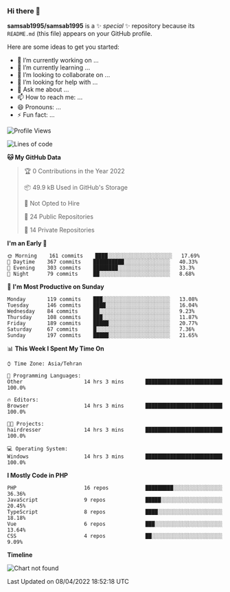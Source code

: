 ### Hi there 👋

**samsab1995/samsab1995** is a ✨ _special_ ✨ repository because its `README.md` (this file) appears on your GitHub profile.

Here are some ideas to get you started:

- 🔭 I’m currently working on ...
- 🌱 I’m currently learning ...
- 👯 I’m looking to collaborate on ...
- 🤔 I’m looking for help with ...
- 💬 Ask me about ...
- 📫 How to reach me: ...
- 😄 Pronouns: ...
- ⚡ Fun fact: ...

<!--START_SECTION:waka-->
![Profile Views](http://img.shields.io/badge/Profile%20Views-0-blue)

![Lines of code](https://img.shields.io/badge/From%20Hello%20World%20I%27ve%20Written-849%20Thousand%20lines%20of%20code-blue)

**🐱 My GitHub Data** 

> 🏆 0 Contributions in the Year 2022
 > 
> 📦 49.9 kB Used in GitHub's Storage 
 > 
> 🚫 Not Opted to Hire
 > 
> 📜 24 Public Repositories 
 > 
> 🔑 14 Private Repositories  
 > 
**I'm an Early 🐤** 

```text
🌞 Morning    161 commits    ████░░░░░░░░░░░░░░░░░░░░░   17.69% 
🌆 Daytime    367 commits    ██████████░░░░░░░░░░░░░░░   40.33% 
🌃 Evening    303 commits    ████████░░░░░░░░░░░░░░░░░   33.3% 
🌙 Night      79 commits     ██░░░░░░░░░░░░░░░░░░░░░░░   8.68%

```
📅 **I'm Most Productive on Sunday** 

```text
Monday       119 commits    ███░░░░░░░░░░░░░░░░░░░░░░   13.08% 
Tuesday      146 commits    ████░░░░░░░░░░░░░░░░░░░░░   16.04% 
Wednesday    84 commits     ██░░░░░░░░░░░░░░░░░░░░░░░   9.23% 
Thursday     108 commits    ███░░░░░░░░░░░░░░░░░░░░░░   11.87% 
Friday       189 commits    █████░░░░░░░░░░░░░░░░░░░░   20.77% 
Saturday     67 commits     █░░░░░░░░░░░░░░░░░░░░░░░░   7.36% 
Sunday       197 commits    █████░░░░░░░░░░░░░░░░░░░░   21.65%

```


📊 **This Week I Spent My Time On** 

```text
⌚︎ Time Zone: Asia/Tehran

💬 Programming Languages: 
Other                    14 hrs 3 mins       █████████████████████████   100.0%

🔥 Editors: 
Browser                  14 hrs 3 mins       █████████████████████████   100.0%

🐱‍💻 Projects: 
hairdresser              14 hrs 3 mins       █████████████████████████   100.0%

💻 Operating System: 
Windows                  14 hrs 3 mins       █████████████████████████   100.0%

```

**I Mostly Code in PHP** 

```text
PHP                      16 repos            █████████░░░░░░░░░░░░░░░░   36.36% 
JavaScript               9 repos             █████░░░░░░░░░░░░░░░░░░░░   20.45% 
TypeScript               8 repos             ████░░░░░░░░░░░░░░░░░░░░░   18.18% 
Vue                      6 repos             ███░░░░░░░░░░░░░░░░░░░░░░   13.64% 
CSS                      4 repos             ██░░░░░░░░░░░░░░░░░░░░░░░   9.09%

```


**Timeline**

![Chart not found](https://raw.githubusercontent.com/samsab1995/samsab1995/main/charts/bar_graph.png) 


 Last Updated on 08/04/2022 18:52:18 UTC
<!--END_SECTION:waka-->
